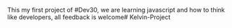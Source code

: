 This my first project of #Dev30, we are learning javascript and how to think like developers, all feedback is welcome# Kelvin-Project
